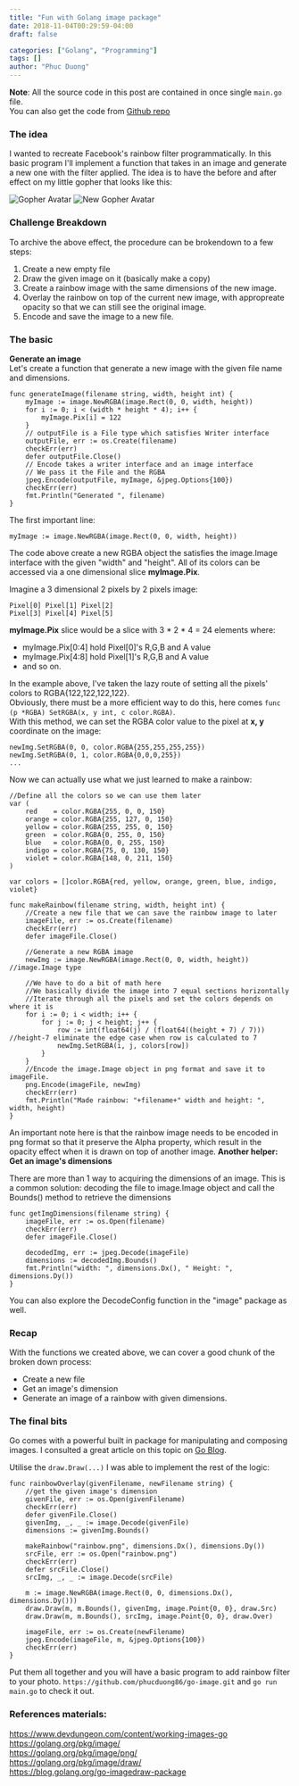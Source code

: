 ```yaml
---
title: "Fun with Golang image package"
date: 2018-11-04T00:29:59-04:00
draft: false

categories: ["Golang", "Programming"]
tags: []
author: "Phuc Duong"
---
```


**Note**: All the source code in this post are contained in once single `main.go` file.  
You can also get the code from [Github repo](https://github.com/phucduong86/go-image.git)
### The idea

I wanted to recreate Facebook's rainbow filter programmatically. In this basic program I'll implement a function that takes in an image and generate a new one with the filter applied. The idea is to have the before and after effect on my little gopher that looks like this:  
  
![Gopher Avatar](/images/golang-image-draw/gopherized.jpg)
![New Gopher Avatar](/images/golang-image-draw/rainbowedGopherized.jpg)

### Challenge Breakdown

To archive the above effect, the procedure can be brokendown to a few steps:  

1. Create a new empty file
2. Draw the given image on it (basically make a copy)
3. Create a rainbow image with the same dimensions of the new image.  
4. Overlay the rainbow on top of the current new image, with appropreate opacity so that we can still see the original image.
5. Encode and save the image to a new file.


### The basic


**Generate an image**  
Let's create a function that generate a new image with the given file name and dimensions. 

```
func generateImage(filename string, width, height int) {
	myImage := image.NewRGBA(image.Rect(0, 0, width, height))
	for i := 0; i < (width * height * 4); i++ {
		myImage.Pix[i] = 122
	}
	// outputFile is a File type which satisfies Writer interface
	outputFile, err := os.Create(filename)
	checkErr(err)
	defer outputFile.Close()
	// Encode takes a writer interface and an image interface
	// We pass it the File and the RGBA
	jpeg.Encode(outputFile, myImage, &jpeg.Options{100})
	checkErr(err)
	fmt.Println("Generated ", filename)
}
```
The first important line:
```
myImage := image.NewRGBA(image.Rect(0, 0, width, height))
```
The code above create a new RGBA object the satisfies the image.Image interface with the given "width" and "height". All of its colors can be accessed via a one dimensional slice **myImage.Pix**.  

Imagine a 3 dimensional 2 pixels by 2 pixels image:
```
Pixel[0] Pixel[1] Pixel[2]   
Pixel[3] Pixel[4] Pixel[5]
```
**myImage.Pix** slice would be a slice with 3 * 2 * 4 = 24 elements where:  
- myImage.Pix[0:4] hold Pixel[0]'s R,G,B and A value  
- myImage.Pix[4:8] hold Pixel[1]'s R,G,B and A value  
- and so on.  

In the example above, I've taken the lazy route of setting all the pixels' colors to RGBA{122,122,122,122}.  
Obviously, there must be a more efficient way to do this, here comes `func (p *RGBA) SetRGBA(x, y int, c color.RGBA)`.   
With this method, we can set the RGBA color value to the pixel at **x, y** coordinate on the image:
```
newImg.SetRGBA(0, 0, color.RGBA{255,255,255,255})
newImg.SetRGBA(0, 1, color.RGBA{0,0,0,255})
...
```
Now we can actually use what we just learned to make a rainbow:
```
//Define all the colors so we can use them later
var (
	red    = color.RGBA{255, 0, 0, 150}
	orange = color.RGBA{255, 127, 0, 150}
	yellow = color.RGBA{255, 255, 0, 150}
	green  = color.RGBA{0, 255, 0, 150}
	blue   = color.RGBA{0, 0, 255, 150}
	indigo = color.RGBA{75, 0, 130, 150}
	violet = color.RGBA{148, 0, 211, 150}
)

var colors = []color.RGBA{red, yellow, orange, green, blue, indigo, violet}

func makeRainbow(filename string, width, height int) {
	//Create a new file that we can save the rainbow image to later
	imageFile, err := os.Create(filename)
	checkErr(err)
	defer imageFile.Close()

	//Generate a new RGBA image
	newImg := image.NewRGBA(image.Rect(0, 0, width, height)) //image.Image type

	//We have to do a bit of math here
	//We basically divide the image into 7 equal sections horizontally
	//Iterate through all the pixels and set the colors depends on where it is
	for i := 0; i < width; i++ {
		for j := 0; j < height; j++ {
			row := int(float64(j) / (float64((height + 7) / 7))) //height-7 eliminate the edge case when row is calculated to 7
			newImg.SetRGBA(i, j, colors[row])
		}
	}
	//Encode the image.Image object in png format and save it to imageFile.
	png.Encode(imageFile, newImg)
	checkErr(err)
	fmt.Println("Made rainbow: "+filename+" width and height: ", width, height)
}
```
An important note here is that the rainbow image needs to be encoded in png format so that it preserve the Alpha property, which result in the opacity effect when it is drawn on top of another image.
**Another helper: Get an image's dimensions**

There are more than 1 way to acquiring the dimensions of an image. This is a common solution: decoding the file to image.Image object and call the Bounds() method to retrieve the dimensions

```
func getImgDimensions(filename string) {
	imageFile, err := os.Open(filename)
	checkErr(err)
	defer imageFile.Close()

	decodedImg, err := jpeg.Decode(imageFile)
	dimensions := decodedImg.Bounds()
	fmt.Println("width: ", dimensions.Dx(), " Height: ", dimensions.Dy())
}
```

You can also explore the DecodeConfig function in the "image" package as well.  
### Recap
With the functions we created above, we can cover a good chunk of the broken down process:
- Create a new file
- Get an image's dimension
- Generate an image of a rainbow with given dimensions.

### The final bits
Go comes with a powerful built in package for manipulating and composing images. I consulted a great article on this topic on [Go Blog](https://blog.golang.org/go-imagedraw-package). 

Utilise the `draw.Draw(...)` I was able to implement the rest of the logic:
```
func rainbowOverlay(givenFilename, newFilename string) {
	//get the given image's dimension
	givenFile, err := os.Open(givenFilename)
	checkErr(err)
	defer givenFile.Close()
	givenImg, _, _ := image.Decode(givenFile)
	dimensions := givenImg.Bounds()

	makeRainbow("rainbow.png", dimensions.Dx(), dimensions.Dy())
	srcFile, err := os.Open("rainbow.png")
	checkErr(err)
	defer srcFile.Close()
	srcImg, _, _ := image.Decode(srcFile)

	m := image.NewRGBA(image.Rect(0, 0, dimensions.Dx(), dimensions.Dy()))
	draw.Draw(m, m.Bounds(), givenImg, image.Point{0, 0}, draw.Src)
	draw.Draw(m, m.Bounds(), srcImg, image.Point{0, 0}, draw.Over)

	imageFile, err := os.Create(newFilename)
	jpeg.Encode(imageFile, m, &jpeg.Options{100})
	checkErr(err)
}
```
Put them all together and you will have a basic program to add rainbow filter to your photo.
`https://github.com/phucduong86/go-image.git` and `go run main.go` to check it out.
### References materials:  
https://www.devdungeon.com/content/working-images-go  
https://golang.org/pkg/image/  
https://golang.org/pkg/image/png/  
https://golang.org/pkg/image/draw/  
https://blog.golang.org/go-imagedraw-package